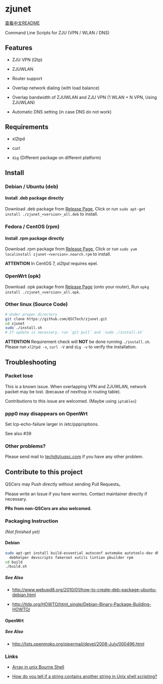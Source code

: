 # zjunet

[查看中文README](README.zh.md)

Command Line Scripts for ZJU (VPN / WLAN / DNS)

## Features

- ZJU VPN (l2tp)

- ZJUWLAN

- Router support

- Overlap network dialing (with load balance)

- Overlap bandwidth of ZJUWLAN and ZJU VPN (1 WLAN + N VPN, Using ZJUWLAN) 

- Automatic DNS setting (in case DNS do not work)

## Requirements

- xl2tpd

- curl

- `dig` (Different package on different platform)

## Install

### Debian / Ubuntu (deb)

#### Install .deb package directly

Download .deb package from [Release Page](https://github.com/QSCTech/zjunet/releases),
Click or run `sudo apt-get install ./zjunet_<version>_all.deb` to install.

### Fedora / CentOS (rpm)

#### Install .rpm package directly

Download .rpm package from [Release Page](https://github.com/QSCTech/zjunet/releases),
Click or run `sudo yum localinstall zjunet-<version>.noarch.rpm` to install.

**ATTENTION** In CentOS 7, *xl2tpd* requires epel.

### OpenWrt (opk)

Download .opk package from [Release Page](https://github.com/QSCTech/zjunet/releases) (onto your router),
Run `opkg install ./zjunet_<version>_all.opk`.

### Other linux (Source Code)

```bash
# Under proper directory
git clone https://github.com/QSCTech/zjunet.git
cd zjunet
sudo ./install.sh
# If update is necessary, run `git pull` and `sudo ./install.sh`
```

**ATTENTION** Requirement check will **NOT** be done running `./install.sh`.
Please run `xl2tpd -v`, `curl -V` and `dig -v` to verify the installation.

## Troubleshooting

### Packet lose

This is a known issue.
When overlapping VPN and ZJUWLAN, network packet may be lost.
(because of nexthop in routing table).

Contributions to this issue are welcomed. (Maybe using `iptables`)

### ppp0 may disappears on OpenWrt

Set lcp-echo-failure larger in /etc/ppp/options.

See also #39

### Other problems?

Please send mail to tech@zjuqsc.com if you have any other problem.

## Contribute to this project

QSCers may Push directly without sending Pull Requests。

Please write an Issue if you have worries. Contact maintainer directly if necessary.

**PRs from non-QSCers are also welcomed.**

### Packaging Instruction

*(Not finished yet)*

#### Debian

```bash
sudo apt-get install build-essential autoconf automake autotools-dev dh-make \
  debhelper devscripts fakeroot xutils lintian pbuilder rpm
cd build
./build.sh
```

##### See Also

- http://www.webupd8.org/2010/01/how-to-create-deb-package-ubuntu-debian.html

- http://tldp.org/HOWTO/html_single/Debian-Binary-Package-Building-HOWTO/

#### OpenWrt

##### See Also

- http://lists.openmoko.org/pipermail/devel/2008-July/000496.html

### Links

- [Array in unix Bourne Shell](http://unix.stackexchange.com/questions/137566/array-in-unix-bourne-shell)

- [How do you tell if a string contains another string in Unix shell scripting?](http://stackoverflow.com/questions/2829613/how-do-you-tell-if-a-string-contains-another-string-in-unix-shell-scripting)
